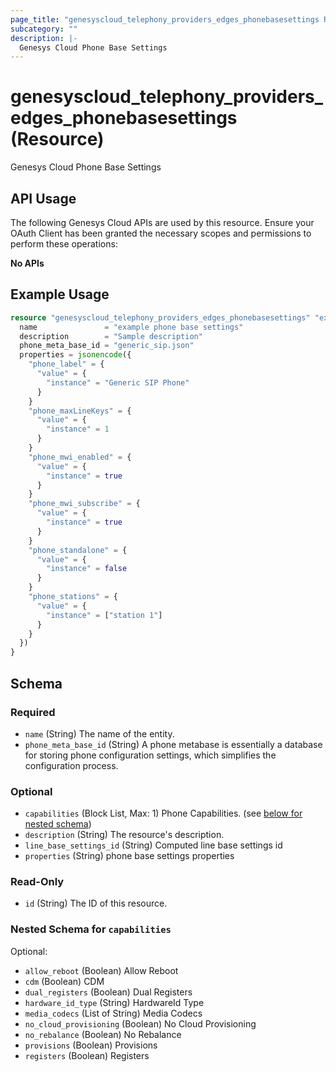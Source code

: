 ```yaml
---
page_title: "genesyscloud_telephony_providers_edges_phonebasesettings Resource - terraform-provider-genesyscloud-jonesb"
subcategory: ""
description: |-
  Genesys Cloud Phone Base Settings
---
```

# genesyscloud_telephony_providers_edges_phonebasesettings (Resource)

Genesys Cloud Phone Base Settings

## API Usage
The following Genesys Cloud APIs are used by this resource. Ensure your OAuth Client has been granted the necessary scopes and permissions to perform these operations:

**No APIs**

## Example Usage

```terraform
resource "genesyscloud_telephony_providers_edges_phonebasesettings" "examplePhoneBaseSettings" {
  name               = "example phone base settings"
  description        = "Sample description"
  phone_meta_base_id = "generic_sip.json"
  properties = jsonencode({
    "phone_label" = {
      "value" = {
        "instance" = "Generic SIP Phone"
      }
    }
    "phone_maxLineKeys" = {
      "value" = {
        "instance" = 1
      }
    }
    "phone_mwi_enabled" = {
      "value" = {
        "instance" = true
      }
    }
    "phone_mwi_subscribe" = {
      "value" = {
        "instance" = true
      }
    }
    "phone_standalone" = {
      "value" = {
        "instance" = false
      }
    }
    "phone_stations" = {
      "value" = {
        "instance" = ["station 1"]
      }
    }
  })
}
```

<!-- schema generated by tfplugindocs -->
## Schema

### Required

- `name` (String) The name of the entity.
- `phone_meta_base_id` (String) A phone metabase is essentially a database for storing phone configuration settings, which simplifies the configuration process.

### Optional

- `capabilities` (Block List, Max: 1) Phone Capabilities. (see [below for nested schema](#nestedblock--capabilities))
- `description` (String) The resource's description.
- `line_base_settings_id` (String) Computed line base settings id
- `properties` (String) phone base settings properties

### Read-Only

- `id` (String) The ID of this resource.

<a id="nestedblock--capabilities"></a>
### Nested Schema for `capabilities`

Optional:

- `allow_reboot` (Boolean) Allow Reboot
- `cdm` (Boolean) CDM
- `dual_registers` (Boolean) Dual Registers
- `hardware_id_type` (String) HardwareId Type
- `media_codecs` (List of String) Media Codecs
- `no_cloud_provisioning` (Boolean) No Cloud Provisioning
- `no_rebalance` (Boolean) No Rebalance
- `provisions` (Boolean) Provisions
- `registers` (Boolean) Registers

